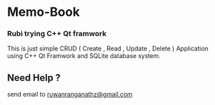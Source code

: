 # Memo-Book
### Rubi trying C++ Qt framwork
This is just simple CRUD ( Create , Read , Update , Delete ) Application using C++ Qt Framwork and SQLite database system. 

## Need Help ? 
 send email to ruwanranganathz@gmail.com 
 
 

